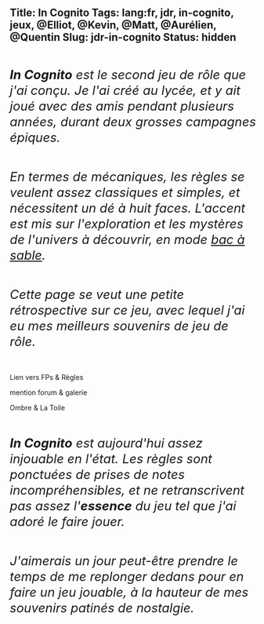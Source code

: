 Title: In Cognito
Tags: lang:fr, jdr, in-cognito, jeux, @Elliot, @Kevin, @Matt, @Aurélien, @Quentin
Slug: jdr-in-cognito
Status: hidden
---

<!--
Quand READY: ajouter un lien dans jeux-de-role.md

https://chezsoi.org/lucas/jdr/wiki/doku.php?id=in-cognito:campagnes:markisis:start
-->

<p class="intro">
<b>In Cognito</b> est le second jeu de rôle que j'ai conçu.
Je l'ai créé au lycée, et y ait joué avec des amis pendant plusieurs années, durant deux grosses campagnes épiques.
</p><p class="intro">
En termes de mécaniques, les règles se veulent assez classiques et simples, et nécessitent un dé à huit faces.
L'accent est mis sur l'exploration et les mystères de l'univers à découvrir, en mode <a href="https://fr.wikipedia.org/wiki/Bac_%C3%A0_sable_(jeu_de_r%C3%B4le)">bac à sable</a>.
</p><p class="intro">
Cette page se veut une petite rétrospective sur ce jeu,
avec lequel j'ai eu mes meilleurs souvenirs de jeu de rôle.
</p>

Lien vers FPs & Règles

mention forum & galerie

Ombre & La Toile

<p class="outro">
<b>In Cognito</b> est aujourd'hui assez injouable en l'état.
Les règles sont ponctuées de prises de notes incompréhensibles,
et ne retranscrivent pas assez l'<b>essence</b> du jeu tel que j'ai adoré le faire jouer.
</p><p class="outro">
J'aimerais un jour peut-être prendre le temps de me replonger dedans pour en faire un jeu jouable,
à la hauteur de mes souvenirs patinés de nostalgie.
</p>

<style>
.intro, .outro {
  font-size: 1.6rem;
  line-height: 2rem;
  font-style: italic;
  margin: 3rem 0;
}
</style>

